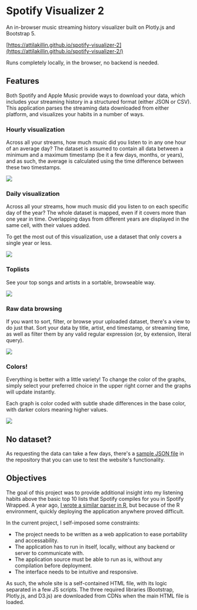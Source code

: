 # Spotify Visualizer 2

An in-browser music streaming history visualizer built on Plotly.js and Bootstrap 5.

[https://attilakillin.github.io/spotify-visualizer-2](https://attilakillin.github.io/spotify-visualizer-2/)

Runs completely locally, in the browser, no backend is needed.

## Features

Both Spotify and Apple Music provide ways to download your data, which includes your streaming history in a structured format
(either JSON or CSV). This application parses the streaming data downloaded from either platform, and visualizes your habits in
a number of ways.

### Hourly visualization

Across all your streams, how much music did you listen to in any one hour of an average day?
The dataset is assumed to contain all data between a minimum and a maximum timestamp
(be it a few days, months, or years), and as such, the average is calculated using the
time difference between these two timestamps.

![](https://user-images.githubusercontent.com/43002846/208313795-2eeacb76-7bf6-4bd9-9584-4afc76984dc8.png)

### Daily visualization

Across all your streams, how much music did you listen to on each specific day of the year?
The whole dataset is mapped, even if it covers more than one year in time. Overlapping days
from different years are displayed in the same cell, with their values added.

To get the most out of this visualization, use a dataset that only covers a single year or less.

![](https://user-images.githubusercontent.com/43002846/208313912-eb0b563f-30d9-4ac1-bf19-89780756f977.png)

### Toplists

See your top songs and artists in a sortable, browseable way.

![](https://user-images.githubusercontent.com/43002846/209368721-17c71b74-fafd-4e53-9d6b-6d076f88186e.png)

### Raw data browsing

If you want to sort, filter, or browse your uploaded dataset, there's a view to do just that. Sort your data by title, artist, end timestamp,
or streaming time, as well as filter them by any valid regular expression (or, by extension, literal query).

![](https://user-images.githubusercontent.com/43002846/209470409-933a7b73-37e5-4207-b6c9-b56bb7c546b9.png)

### Colors!

Everything is better with a little variety! To change the color of the graphs,
simply select your preferred choice in the upper right corner and the graphs will update instantly.

Each graph is color coded with subtle shade differences in the base color, with darker colors meaning higher values.

![](https://user-images.githubusercontent.com/43002846/208314219-8cbdabfd-96a2-4ea4-8809-eeea15efdea9.png)

## No dataset?

As requesting the data can take a few days, there's a [sample JSON file](data/sample.json) in the repository
that you can use to test the website's functionality.

## Objectives

The goal of this project was to provide additional insight into my listening habits above the basic top 10 lists
that Spotify compiles for you in Spotify Wrapped. A year ago, [I wrote a similar parser in R](https://github.com/attilakillin/spotify-visualizer),
but because of the R environment, quickly deploying the application anywhere proved difficult.

In the current project, I self-imposed some constraints:

* The project needs to be written as a web application to ease portability and accessability.
* The application has to run in itself, locally, without any backend or server to communicate with.
* The application source must be able to run as is, without any compilation before deployment.
* The interface needs to be intuitive and responsive.

As such, the whole site is a self-contained HTML file, with its logic separated in a few JS scripts. The three required libraries
(Bootstrap, Plotly.js, and D3.js) are downloaded from CDNs when the main HTML file is loaded.
